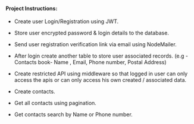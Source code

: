 #### Project Instructions:

- Create user Login/Registration using JWT.

- Store user encrypted password & login details to the database.

- Send user registration verification link via email using NodeMailer.

- After login create another table to store user associated records.
  (e.g - Contacts book- Name , Email, Phone number, Postal Address)

- Create restricted API using middleware so that logged in user can only access the apis or can only access his own created / associated data.

- Create contacts.

- Get all contacts using pagination.

- Get contacts search by Name or Phone number.
